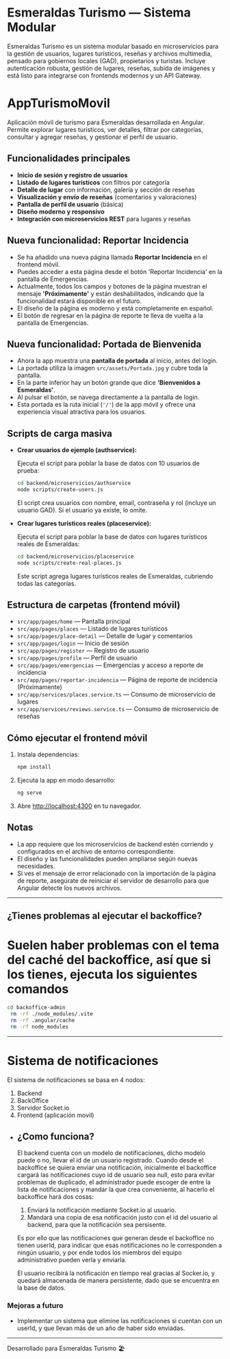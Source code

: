 # Esmeraldas Turismo — Sistema Modular

Esmeraldas Turismo es un sistema modular basado en microservicios para la gestión de usuarios, lugares turísticos, reseñas y archivos multimedia, pensado para gobiernos locales (GAD), propietarios y turistas. Incluye autenticación robusta, gestión de lugares, reseñas, subida de imágenes y está listo para integrarse con frontends modernos y un API Gateway.

# AppTurismoMovil

Aplicación móvil de turismo para Esmeraldas desarrollada en Angular. Permite explorar lugares turísticos, ver detalles, filtrar por categorías, consultar y agregar reseñas, y gestionar el perfil de usuario.

## Funcionalidades principales

- **Inicio de sesión y registro de usuarios**
- **Listado de lugares turísticos** con filtros por categoría
- **Detalle de lugar** con información, galería y sección de reseñas
- **Visualización y envío de reseñas** (comentarios y valoraciones)
- **Pantalla de perfil de usuario** (básica)
- **Diseño moderno y responsivo**
- **Integración con microservicios REST** para lugares y reseñas

## Nueva funcionalidad: Reportar Incidencia

- Se ha añadido una nueva página llamada **Reportar Incidencia** en el frontend móvil.
- Puedes acceder a esta página desde el botón 'Reportar Incidencia' en la pantalla de Emergencias.
- Actualmente, todos los campos y botones de la página muestran el mensaje **'Próximamente'** y están deshabilitados, indicando que la funcionalidad estará disponible en el futuro.
- El diseño de la página es moderno y está completamente en español.
- El botón de regresar en la página de reporte te lleva de vuelta a la pantalla de Emergencias.

## Nueva funcionalidad: Portada de Bienvenida

- Ahora la app muestra una **pantalla de portada** al inicio, antes del login.
- La portada utiliza la imagen `src/assets/Portada.jpg` y cubre toda la pantalla.
- En la parte inferior hay un botón grande que dice **'Bienvenidos a Esmeraldas'**.
- Al pulsar el botón, se navega directamente a la pantalla de login.
- Esta portada es la ruta inicial (`'/'`) de la app móvil y ofrece una experiencia visual atractiva para los usuarios.

## Scripts de carga masiva

- **Crear usuarios de ejemplo (authservice):**
  
  Ejecuta el script para poblar la base de datos con 10 usuarios de prueba:
  ```bash
  cd backend/microservicios/authservice
  node scripts/create-users.js
  ```
  El script crea usuarios con nombre, email, contraseña y rol (incluye un usuario GAD). Si el usuario ya existe, lo omite.

- **Crear lugares turísticos reales (placeservice):**
  
  Ejecuta el script para poblar la base de datos con lugares turísticos reales de Esmeraldas:
  ```bash
  cd backend/microservicios/placeservice
  node scripts/create-real-places.js
  ```
  Este script agrega lugares turísticos reales de Esmeraldas, cubriendo todas las categorías.

## Estructura de carpetas (frontend móvil)

- `src/app/pages/home` — Pantalla principal
- `src/app/pages/places` — Listado de lugares turísticos
- `src/app/pages/place-detail` — Detalle de lugar y comentarios
- `src/app/pages/login` — Inicio de sesión
- `src/app/pages/register` — Registro de usuario
- `src/app/pages/profile` — Perfil de usuario
- `src/app/pages/emergencias` — Emergencias y acceso a reporte de incidencia
- `src/app/pages/reportar-incidencia` — Página de reporte de incidencia (Próximamente)
- `src/app/services/places.service.ts` — Consumo de microservicio de lugares
- `src/app/services/reviews.service.ts` — Consumo de microservicio de reseñas

## Cómo ejecutar el frontend móvil

1. Instala dependencias:
   ```bash
   npm install
   ```
2. Ejecuta la app en modo desarrollo:
   ```bash
   ng serve
   ```
3. Abre [http://localhost:4300](http://localhost:4300) en tu navegador.

## Notas
- La app requiere que los microservicios de backend estén corriendo y configurados en el archivo de entorno correspondiente.
- El diseño y las funcionalidades pueden ampliarse según nuevas necesidades.
- Si ves el mensaje de error relacionado con la importación de la página de reporte, asegúrate de reiniciar el servidor de desarrollo para que Angular detecte los nuevos archivos.

---
## ¿Tienes problemas al ejecutar el backoffice?
 # Suelen haber problemas con el tema del caché del backoffice, así que si los tienes, ejecuta los siguientes comandos
```bash
cd backoffice-admin
 rm -rf ./node_modules/.vite
 rm -rf .angular/cache
 rm -rf node_modules
 ```

---
# Sistema de notificaciones
El sistema de notificaciones se basa en 4 nodos:
1. Backend
2. BackOffice
3. Servidor Socket.io
4. Frontend (aplicación movil)

- ## ¿Como funciona?
  El backend cuenta con un modelo de notificaciones, dicho modelo puede o no, llevar el id de un usuario registrado. 
  Cuando desde el backoffice se quiera enviar una notificación, inicialmente el backoffice cargará las notificaciones cuyo id de usuario sea null, esto para evitar problemas de duplicado, el administrador puede escoger de entre la lista de notificaciones y mandar la que crea conveniente, al hacerlo el backoffice hará dos cosas:

  1. Enviará la notificación mediante Socket.io al usuario.
  2. Mandará una copia de esa notificación justo con el id del usuario al backend, para que la notificación sea persisente.

  Es por ello que las notificaciones que generan desde el backoffice no tienen userId, para indicar que esas notificaciones no le corresponden a ningún usuario, y por ende todos los miembros del equipo administrativo pueden verla y enviarla.

  El usuario recibirá la notificación en tiempo real gracias al Socker.io, y quedará almacenada de manera persistente, dado que se encuentra en la base de datos.
### Mejoras a futuro
- Implementar un sistema que elimine las notificaciones si cuentan con un userId, y que llevan más de un año de haber sido enviadas.

--- 
Desarrollado para Esmeraldas Turismo 🏖️

